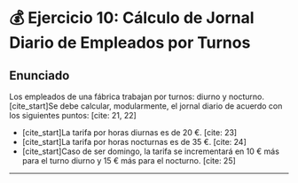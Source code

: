 # 💰 Ejercicio 10: Cálculo de Jornal Diario de Empleados por Turnos

## Enunciado

Los empleados de una fábrica trabajan por turnos: diurno y nocturno. [cite_start]Se debe calcular, modularmente, el jornal diario de acuerdo con los siguientes puntos: [cite: 21, 22]

* [cite_start]La tarifa por horas diurnas es de 20 €. [cite: 23]
* [cite_start]La tarifa por horas nocturnas es de 35 €. [cite: 24]
* [cite_start]Caso de ser domingo, la tarifa se incrementará en 10 € más para el turno diurno y 15 € más para el nocturno. [cite: 25]

---